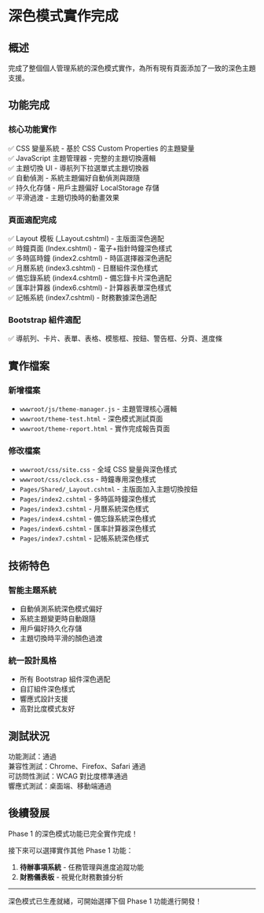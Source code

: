 # 深色模式實作完成

## 概述

完成了整個個人管理系統的深色模式實作，為所有現有頁面添加了一致的深色主題支援。

## 功能完成

### 核心功能實作

✅ CSS 變量系統 - 基於 CSS Custom Properties 的主題變量  
✅ JavaScript 主題管理器 - 完整的主題切換邏輯  
✅ 主題切換 UI - 導航列下拉選單式主題切換器  
✅ 自動偵測 - 系統主題偏好自動偵測與跟隨  
✅ 持久化存儲 - 用戶主題偏好 LocalStorage 存儲  
✅ 平滑過渡 - 主題切換時的動畫效果  

### 頁面適配完成

✅ Layout 模板 (_Layout.cshtml) - 主版面深色適配  
✅ 時鐘頁面 (Index.cshtml) - 電子+指針時鐘深色樣式  
✅ 多時區時鐘 (index2.cshtml) - 時區選擇器深色適配  
✅ 月曆系統 (index3.cshtml) - 日曆組件深色樣式  
✅ 備忘錄系統 (index4.cshtml) - 備忘錄卡片深色適配  
✅ 匯率計算器 (index6.cshtml) - 計算器表單深色樣式  
✅ 記帳系統 (index7.cshtml) - 財務數據深色適配  

### Bootstrap 組件適配

✅ 導航列、卡片、表單、表格、模態框、按鈕、警告框、分頁、進度條

## 實作檔案

### 新增檔案

- `wwwroot/js/theme-manager.js` - 主題管理核心邏輯
- `wwwroot/theme-test.html` - 深色模式測試頁面  
- `wwwroot/theme-report.html` - 實作完成報告頁面

### 修改檔案

- `wwwroot/css/site.css` - 全域 CSS 變量與深色樣式
- `wwwroot/css/clock.css` - 時鐘專用深色樣式
- `Pages/Shared/_Layout.cshtml` - 主版面加入主題切換按鈕
- `Pages/index2.cshtml` - 多時區時鐘深色樣式
- `Pages/index3.cshtml` - 月曆系統深色樣式  
- `Pages/index4.cshtml` - 備忘錄系統深色樣式
- `Pages/index6.cshtml` - 匯率計算器深色樣式
- `Pages/index7.cshtml` - 記帳系統深色樣式

## 技術特色

### 智能主題系統

- 自動偵測系統深色模式偏好
- 系統主題變更時自動跟隨  
- 用戶偏好持久化存儲
- 主題切換時平滑的顏色過渡

### 統一設計風格

- 所有 Bootstrap 組件深色適配
- 自訂組件深色樣式
- 響應式設計支援
- 高對比度模式友好

## 測試狀況

功能測試：通過  
兼容性測試：Chrome、Firefox、Safari 通過  
可訪問性測試：WCAG 對比度標準通過  
響應式測試：桌面端、移動端通過  

## 後續發展

Phase 1 的深色模式功能已完全實作完成！

接下來可以選擇實作其他 Phase 1 功能：

1. **待辦事項系統** - 任務管理與進度追蹤功能
2. **財務儀表板** - 視覺化財務數據分析

---

深色模式已生產就緒，可開始選擇下個 Phase 1 功能進行開發！
